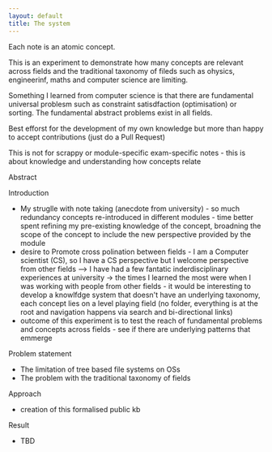 ```yaml
---
layout: default
title: The system
---
```


Each note is an atomic concept. 

This is an experiment to demonstrate how many concepts are relevant across fields and the traditional taxonomy of fileds such as ohysics, engineerinf, maths and computer science are limiting. 

Something I learned from computer science is that there are fundamental universal problesm such as constraint satisdfaction (optimisation) or sorting. The fundamental abstract problems exist in all fields.

Best efforst for the development of my own knowledge but more than happy to accept contributions (just do a Pull Request)

This is not for scrappy or module-specific exam-specific notes - this is about knowledge and understanding how concepts relate


Abstract

Introduction
- My struglle with note taking (anecdote from university) - so much redundancy concepts re-introduced in different modules - time better spent refining my pre-existing knowledge of the concept, broadning the scope of the concept to include the new perspective provided by the module
- desire to Promote cross polination between fields - I am a Computer scientist (CS), so I have a CS perspective but I welcome perspective from other fields --> I have had a few fantatic inderdisciplinary experiences at university -> the times I learned the most were when I was working with people from other fields - it would be interesting to develop a knowlfdge system that doesn't have an underlying taxonomy, each concept lies on a level playing field (no folder, everything is at the root and navigation happens via search and bi-directional links)
- outcome of this experiment is to test the reach of fundamental problems and concepts across fields - see if there are underlying patterns that emmerge

Problem statement
- The limitation of tree based file systems on OSs
- The problem with the traditional taxonomy of fields

Approach
- creation of this formalised public kb

Result
- TBD


